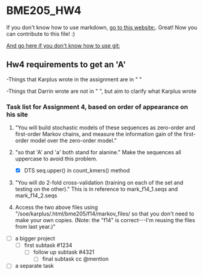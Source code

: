 # BME205_HW4

If you don't know how to use markdown, [go to this website:](https://github.com/adam-p/markdown-here/wiki/Markdown-Cheatsheet). Great! Now you can contribute to this file! :)

[And go here if you don't know how to use git:](http://rogerdudler.github.io/git-guide/)

## Hw4 requirements to get an 'A'

-Things that Karplus wrote in the assignment are in " "

-Things that Darrin wrote are not in " ", but aim to clarify what
 Karplus wrote

### Task list for Assignment 4, based on order of appearance on his site
1. "You will build stochastic models of these sequences as zero-order and first-order Markov chains, and measure the information gain of the first-order model over the zero-order model."
2. "so that 'A' and 'a' both stand for alanine." Make the sequences all uppercase to avoid this problem.
   - [X]  DTS seq.upper() in count_kmers() method
3. "You will do 2-fold cross-validation (training on each of the set and testing on the other)." This is in reference to mark_f14_1.seqs and mark_f14_2.seqs

4. Access the two above files using "/soe/karplus/.html/bme205/f14/markov_files/ so that you don't need to make your own copies.  (Note: the "f14" is correct---I'm reusing the files from last year.)"

- [ ] a bigger project
  - [ ] first subtask #1234
    - [ ] follow up subtask #4321
      - [ ] final subtask cc @mention
- [ ] a separate task